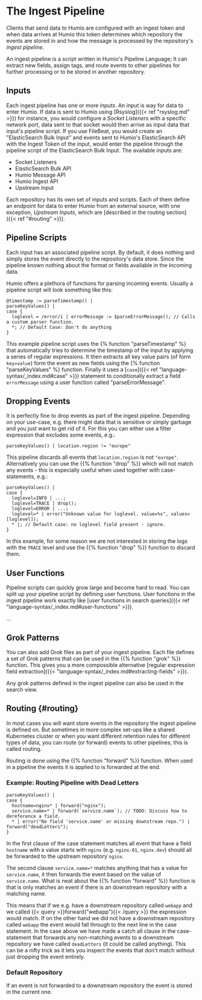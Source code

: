 # The Ingest Pipeline

Clients that send data to Humio are configured with an ingest token and when data
arrives at Humio this token determines which repository the events are stored in
and how the message is processed by the repository's _ingest pipeline_.

An ingest pipeline is a script written in Humio's Pipeline Language; It can
extract new fields, assign tags, and route events to other pipelines for further
processing or to be stored in another repository.

## Inputs

Each ingest pipeline has one or more _inputs_. An input is way for data to enter
Humio. If data is sent to Humio using [Rsyslog]({{< ref "rsyslog.md" >}}) for instance, you would configure
a _Socket Listeners_ with a specific network port, data sent to that socket would
then arrive as input data that input's pipeline script. If you use FileBeat,
you would create an "ElasticSearch Bulk Input" and events sent to Humio's
ElasticSearch API with the Ingest Token of the input, would enter the pipeline through
the pipeline script of the ElasticSearch Bulk Input. The available inputs are:

- Socket Listeners
- ElasticSearch Bulk API
- Humio Message API
- Humio Ingest API
- Upstream Input

Each repository has its own set of inputs and scripts. Each of them define an
endpoint for data to enter Humio from an external source, with one exception,
_Upstream Inputs_, which are [described in the routing section]({{< ref "#routing" >}}).

## Pipeline Scripts

Each input has an associated pipeline script. By default, it does nothing and
simply stores the event directly to the repository's data store. Since the
pipeline known nothing about the format or fields available in the incoming data.

Humio offers a plethora of functions for parsing incoming events. Usually a pipeline
script will look something like this:

```humio
@timestamp := parseTimestamp() |
parseKeyValues() |
case {
  loglevel = /error/i | errorMessage := $parseErrorMessage(); // Calls a custom parser function.
  *; // Default Case: Don't do anything
}
```

This example pipeline script uses the {% function "parseTimestamp" %} that automatically
tries to determine the timestamp of the input by applying a series of regular expressions.
It then extracts all key value pairs (of form `key=value`) form the event as new fields
using the {% function "parseKeyValues" %} function. Finally it uses a [`case`]({{< ref "language-syntax/_index.md#case" >}})
statement to conditionally extract a field `errorMessage` using a user function called
"parseErrorMessage".

## Dropping Events

It is perfectly fine to drop events as part of the ingest pipeline. Depending on
your use-case, e.g. there might data that is sensitive or simply garbage and you just want
to get rid of it. For this you can either use a filter expression that excludes
some events, e.g.:

```humio
parseKeyValues() | location.region != "europe"
```

This pipeline discards all events that `location.region` is not `"europe"`.
Alternatively you can use the {{% function "drop" %}} which will not match
any events - this is especially useful when used together with case-statements, e.g.:

```humio
parseKeyValues() |
case {
  loglevel=INFO | ...;
  loglevel=TRACE | drop();
  loglevel=ERROR | ...;
  loglevel=* | error("Unknown value for loglevel. value=%s", values=[loglevel]);
  * |; // Default case: no loglevel field present - ignore.
}
```

In this example, for some reason we are not interested in storing the logs with the
`TRACE` level and use the {{% function "drop" %}} function to discard them.

## User Functions

Pipeline scripts can quickly grow large and become hard to read. You can split up
your pipeline script by defining user functions. User functions in the ingest pipeline
work exactly like [user functions in search queries]({{< ref "language-syntax/_index.md#user-functions" >}}).

...

## Grok Patterns

You can also add Grok files as part of your ingest pipeline. Each file defines
a set of Grok patterns that can be used in the {{% function "grok" %}} function.
This gives you a more compossible alternative [regular expression field extraction]({{< "language-syntax/_index.md#extracting-fields" >}}).

Any grok patterns defined in the ingest pipeline can also be used in the search view.

## Routing {#routing}

In most cases you will want store events in the repository the ingest pipeline is
defined on. But sometimes in more complex set-ups like a shared Kubernetes cluster
or when you want different retention rules for different types of data, you can
route (or forward) events to other pipelines, this is called routing.

Routing is done using the {{% function "forward" %}} function. When used in a pipeline
the events it is applied to is forwarded at the end.

### Example: Routing Pipeline with Dead Letters

```humio
parseKeyValues() |
case {
  hostname=nginx* | forward("nginx");
  service.name=* | forward(`service.name`); // TODO: Discuss how to dereference a field.
  * | error("No field 'service.name' or missing downstream repo.") | forward("deadLetters");
}
```
In the first clause of the case statement matches all event that have a field `hostname` with a value
starts with `nginx` (e.g. `nginx-01`, `nginx.dev`) should all be forwarded to the upstream repository `nginx`.

The second clause `service.name=*` matches anything that has a value for `service.name`, it then forwards
the event based on the value of `service.name`.
What is neat about the {{% function "forward" %}} function is that is only matches an event if there
is an downstream repository with a matching name.

This means that if we e.g. have a downstream repository called `webapp` and
we called {{< query >}}forward("webapp"){{< /query >}} the expression would match. If on the other
hand we did not have a downstream repository called `webapp` the event would fall through to the
next line in the case statement. In the case above we have made a catch all clause in the case-statement
that forwards any non-matching events to a downstream repository we have called `deadLetters` (it could be called anything).
This can be a nifty trick as it lets you inspect the events that don't match without just dropping the event entirely.

### Default Repository

If an event is not forwarded to a downstream repository the event is stored in
the current one.
